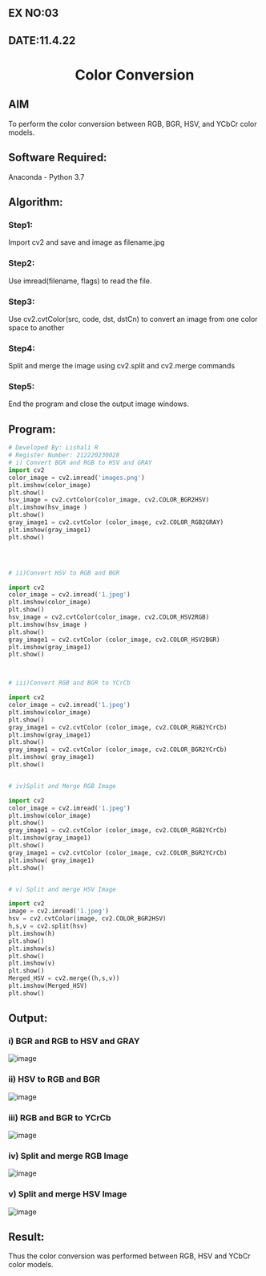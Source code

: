 ## EX NO:03
## DATE:11.4.22
# <p align="center">Color Conversion
## AIM
To perform the color conversion between RGB, BGR, HSV, and YCbCr color models.

## Software Required:
Anaconda - Python 3.7
## Algorithm:
### Step1:
Import cv2 and save and image as filename.jpg

### Step2:
Use imread(filename, flags) to read the file.

### Step3:
Use cv2.cvtColor(src, code, dst, dstCn) to convert an image from one color space to another

### Step4:
Split and merge the image using cv2.split and cv2.merge commands

### Step5:
End the program and close the output image windows.

## Program:
```python
# Developed By: Lishali R
# Register Number: 212220230028
# i) Convert BGR and RGB to HSV and GRAY
import cv2
color_image = cv2.imread('images.png')
plt.imshow(color_image)
plt.show()
hsv_image = cv2.cvtColor(color_image, cv2.COLOR_BGR2HSV)
plt.imshow(hsv_image )
plt.show()
gray_image1 = cv2.cvtColor (color_image, cv2.COLOR_RGB2GRAY)
plt.imshow(gray_image1)
plt.show()




# ii)Convert HSV to RGB and BGR

import cv2
color_image = cv2.imread('1.jpeg')
plt.imshow(color_image)
plt.show()
hsv_image = cv2.cvtColor(color_image, cv2.COLOR_HSV2RGB)
plt.imshow(hsv_image )
plt.show()
gray_image1 = cv2.cvtColor (color_image, cv2.COLOR_HSV2BGR)
plt.imshow(gray_image1)
plt.show()



# iii)Convert RGB and BGR to YCrCb

import cv2
color_image = cv2.imread('1.jpeg')
plt.imshow(color_image)
plt.show()
gray_image1 = cv2.cvtColor (color_image, cv2.COLOR_RGB2YCrCb)
plt.imshow(gray_image1)
plt.show()
gray_image1 = cv2.cvtColor (color_image, cv2.COLOR_BGR2YCrCb)
plt.imshow( gray_image1)
plt.show()


# iv)Split and Merge RGB Image

import cv2
color_image = cv2.imread('1.jpeg')
plt.imshow(color_image)
plt.show()
gray_image1 = cv2.cvtColor (color_image, cv2.COLOR_RGB2YCrCb)
plt.imshow(gray_image1)
plt.show()
gray_image1 = cv2.cvtColor (color_image, cv2.COLOR_BGR2YCrCb)
plt.imshow( gray_image1)
plt.show()


# v) Split and merge HSV Image

import cv2
image = cv2.imread('1.jpeg')
hsv = cv2.cvtColor(image, cv2.COLOR_BGR2HSV)
h,s,v = cv2.split(hsv)
plt.imshow(h)
plt.show()
plt.imshow(s)
plt.show()
plt.imshow(v)
plt.show()
Merged_HSV = cv2.merge((h,s,v))
plt.imshow(Merged_HSV)
plt.show()
```
## Output:
### i) BGR and RGB to HSV and GRAY
![image](https://user-images.githubusercontent.com/75235128/162994001-637137f1-db74-4eca-a8f9-fed66bc20110.png)


### ii) HSV to RGB and BGR
![image](https://user-images.githubusercontent.com/75235128/162994036-876ebfcb-fefc-41e6-a0a4-3509111c5c0a.png)

### iii) RGB and BGR to YCrCb
![image](https://user-images.githubusercontent.com/75235128/162994067-8f6ae277-9aa3-452d-a7b2-51117e5e6993.png)

### iv) Split and merge RGB Image
![image](https://user-images.githubusercontent.com/75235128/162994180-9c0cce1b-3172-413d-a2d4-2e3914d33a9e.png)


### v) Split and merge HSV Image
![image](https://user-images.githubusercontent.com/75235128/162994241-1d20ce79-c5b1-4413-9829-6c913d845c62.png)

## Result:
Thus the color conversion was performed between RGB, HSV and YCbCr color models.
